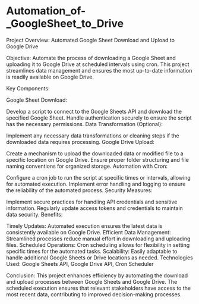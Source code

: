 # Automation_of-_GoogleSheet_to_Drive
Project Overview: Automated Google Sheet Download and Upload to Google Drive

Objective:
Automate the process of downloading a Google Sheet and uploading it to Google Drive at scheduled intervals using cron. This project streamlines data management and ensures the most up-to-date information is readily available on Google Drive.

Key Components:

Google Sheet Download:

Develop a script to connect to the Google Sheets API and download the specified Google Sheet.
Handle authentication securely to ensure the script has the necessary permissions.
Data Transformation (Optional):

Implement any necessary data transformations or cleaning steps if the downloaded data requires processing.
Google Drive Upload:

Create a mechanism to upload the downloaded data or modified file to a specific location on Google Drive.
Ensure proper folder structuring and file naming conventions for organized storage.
Automation with Cron:

Configure a cron job to run the script at specific times or intervals, allowing for automated execution.
Implement error handling and logging to ensure the reliability of the automated process.
Security Measures:

Implement secure practices for handling API credentials and sensitive information.
Regularly update access tokens and credentials to maintain data security.
Benefits:

Timely Updates: Automated execution ensures the latest data is consistently available on Google Drive.
Efficient Data Management: Streamlined processes reduce manual effort in downloading and uploading files.
Scheduled Operations: Cron scheduling allows for flexibility in setting specific times for the automated tasks.
Scalability: Easily adaptable to handle additional Google Sheets or Drive locations as needed.
Technologies Used:
Google Sheets API, Google Drive API, Cron Scheduler


Conclusion:
This project enhances efficiency by automating the download and upload processes between Google Sheets and Google Drive. The scheduled execution ensures that relevant stakeholders have access to the most recent data, contributing to improved decision-making processes.
